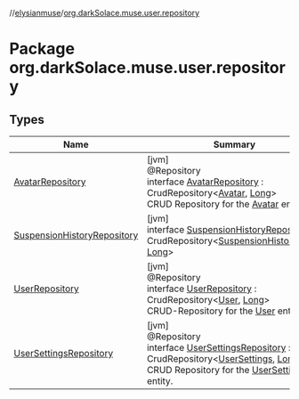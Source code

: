 //[elysianmuse](../../index.md)/[org.darkSolace.muse.user.repository](index.md)

# Package org.darkSolace.muse.user.repository

## Types

| Name | Summary |
|---|---|
| [AvatarRepository](-avatar-repository/index.md) | [jvm]<br>@Repository<br>interface [AvatarRepository](-avatar-repository/index.md) : CrudRepository&lt;[Avatar](../org.darkSolace.muse.user.model/-avatar/index.md), [Long](https://kotlinlang.org/api/latest/jvm/stdlib/kotlin/-long/index.html)&gt; <br>CRUD Repository for the [Avatar](../org.darkSolace.muse.user.model/-avatar/index.md) entity. |
| [SuspensionHistoryRepository](-suspension-history-repository/index.md) | [jvm]<br>interface [SuspensionHistoryRepository](-suspension-history-repository/index.md) : CrudRepository&lt;[SuspensionHistoryEntry](../org.darkSolace.muse.user.model/-suspension-history-entry/index.md), [Long](https://kotlinlang.org/api/latest/jvm/stdlib/kotlin/-long/index.html)&gt; |
| [UserRepository](-user-repository/index.md) | [jvm]<br>@Repository<br>interface [UserRepository](-user-repository/index.md) : CrudRepository&lt;[User](../org.darkSolace.muse.user.model/-user/index.md), [Long](https://kotlinlang.org/api/latest/jvm/stdlib/kotlin/-long/index.html)&gt; <br>CRUD-Repository for the [User](../org.darkSolace.muse.user.model/-user/index.md) entity. |
| [UserSettingsRepository](-user-settings-repository/index.md) | [jvm]<br>@Repository<br>interface [UserSettingsRepository](-user-settings-repository/index.md) : CrudRepository&lt;[UserSettings](../org.darkSolace.muse.user.model/-user-settings/index.md), [Long](https://kotlinlang.org/api/latest/jvm/stdlib/kotlin/-long/index.html)&gt; <br>CRUD Repository for the [UserSettings](../org.darkSolace.muse.user.model/-user-settings/index.md) entity. |
